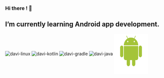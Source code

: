 <header> <link rel="stylesheet" href="https://cdn.jsdelivr.net/gh/devicons/devicon@v2.14.0/devicon.min.css"> </header>


### Hi there ! 👋

## I’m currently learning Android app development.

<i class="devicon-android-plain-wordmark colored"></i>

<div style="display: inline_block">

  
<img align="center" alt="davi-linux" height="190" width="110" src="https://cdn.jsdelivr.net/gh/devicons/devicon/icons/linux/linux-original.svg" />
<img align="center" alt="davi-kotlin" height="190" width="200"  src="https://cdn.jsdelivr.net/gh/devicons/devicon/icons/kotlin/kotlin-original-wordmark.svg" />
<img img align="center" alt="davi-gradle" height="190" width="200" src="https://cdn.jsdelivr.net/gh/devicons/devicon/icons/gradle/gradle-plain-wordmark.svg" />
<img img align="center" alt="davi-java" height="130" width="110" src="https://cdn.jsdelivr.net/gh/devicons/devicon/icons/java/java-plain-wordmark.svg" />
<img align="center" alt="davi-Android" height="130" width="110" src="https://github.com/devicons/devicon/blob/master/icons/android/android-original-wordmark.svg">
</div>






<!--
**DaviRamon/DaviRamon** is a ✨ _special_ ✨ repository because its `README.md` (this file) appears on your GitHub profile.

Here are some ideas to get you started:

- 🔭 I’m currently working on ...
- 🌱 I’m currently learning ...
- 👯 I’m looking to collaborate on ...
- 🤔 I’m looking for help with ...
- 💬 Ask me about ...
- 📫 How to reach me: ...
- 😄 Pronouns: ...
- ⚡ Fun fact: ...
-->
